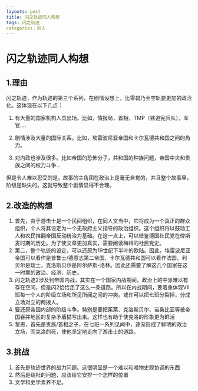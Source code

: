 ```yaml
---
layouts: post
title: 闪之轨迹同人构想
tags: 闪之轨迹 
categories：同人
---
```




# 闪之轨迹同人构想

## 1.理由

​	闪之轨迹，作为轨迹的第三个系列，在剧情设想上，比零碧乃至空轨要更加的政治化。这体现在以下几点：

1. 有大量的国家机构人员出场。比如，情报局，首相，TMP（铁道宪兵队），军官....

2. 剧情涉及大量的国际关系。比如，埃雷波尼亚帝国和卡尔瓦德共和国之间的角力。

3. 对内政也涉及很多。比如帝国的恐怖分子，共和国的种族问题，帝国中央和贵族之间的权力斗争...

但是令人难以忍受的是，故事的主角团在政治上是毫无自觉的，并且整个故事里，阶级是缺失的。这就导致整个剧情显得不合理。

## 2.改造的构想

1. 首先，由于游击士是一个民间组织，在同人文当中，它将成为一个真正的群众组织，个人将其设定为一个无政府主义指导的政治组织。这个组织将以鼓动工人和农民推翻帝国反动统治为基础。在这一点上，可以借鉴德国社民党在俾斯麦时期的历史。为了使文章更加真实，需要阅读梅林的社民党史。
2. 第二，整个轨迹的设定，可以还原为19世纪下半叶的欧陆。因此，埃雷波尼亚帝国可以看作是普鲁士/德意志第二帝国，卡尔瓦德共和国可以看作法国。利贝尔是瑞士。克洛斯贝尔是阿尔萨斯-洛林。因此还需要了解这几个国家在这一时期的政治、经济、历史。
3. 闪之轨迹2涉及到帝国内战，其实在一个国家内战期间，政治上的中派难以有存在空间，但是闪2恰恰走了这么一条道路。所以在内战期间，要着重体现Ⅶ班每一个人的阶级立场和所见所闻之间的冲突。或许可以把七班分裂掉，分成立场对立的两拨人。
4. 要还原帝国内部的阶级斗争。特别是要把茱莱、克洛斯贝尔、诺桑比亚等被帝国吞并地区的复杂矛盾描写出来。这样也有助于使克洛的形象更为鲜活
5. 黎恩，首先是贵族/首相之子，在七班一系列见闻中，逐渐形成了鲜明的政治立场，而克洛的死，使他坚定地走向了游击士的道路。

## 3.挑战

1. 首先是轨迹世界的战力问题。这很明显是一个难以和唯物史观协调的东西
2. 然后是结社的问题，应该给它安排一个怎样的位置
3. 文学和史学素养不足。